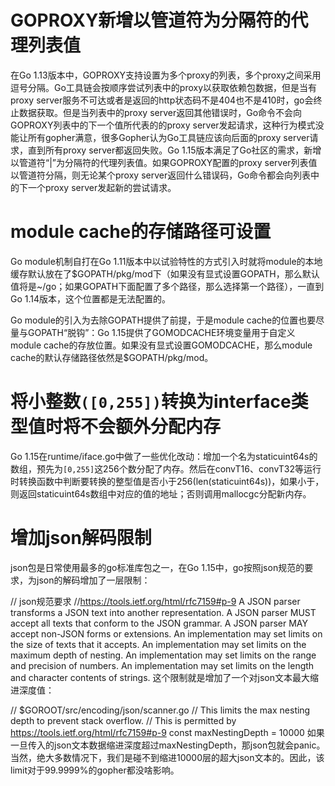 # GOPROXY新增以管道符为分隔符的代理列表值
在Go 1.13版本中，GOPROXY支持设置为多个proxy的列表，多个proxy之间采用逗号分隔。Go工具链会按顺序尝试列表中的proxy以获取依赖包数据，但是当有proxy server服务不可达或者是返回的http状态码不是404也不是410时，go会终止数据获取。但是当列表中的proxy server返回其他错误时，Go命令不会向GOPROXY列表中的下一个值所代表的的proxy server发起请求，这种行为模式没能让所有gopher满意，很多Gopher认为Go工具链应该向后面的proxy server请求，直到所有proxy server都返回失败。Go 1.15版本满足了Go社区的需求，新增以管道符“|”为分隔符的代理列表值。如果GOPROXY配置的proxy server列表值以管道符分隔，则无论某个proxy server返回什么错误码，Go命令都会向列表中的下一个proxy server发起新的尝试请求。
# module cache的存储路径可设置
Go module机制自打在Go 1.11版本中以试验特性的方式引入时就将module的本地缓存默认放在了$GOPATH/pkg/mod下（如果没有显式设置GOPATH，那么默认值将是~/go；如果GOPATH下面配置了多个路径，那么选择第一个路径），一直到Go 1.14版本，这个位置都是无法配置的。

Go module的引入为去除GOPATH提供了前提，于是module cache的位置也要尽量与GOPATH“脱钩”：Go 1.15提供了GOMODCACHE环境变量用于自定义module cache的存放位置。如果没有显式设置GOMODCACHE，那么module cache的默认存储路径依然是$GOPATH/pkg/mod。

# 将小整数`([0,255])`转换为interface类型值时将不会额外分配内存
Go 1.15在runtime/iface.go中做了一些优化改动：增加一个名为staticuint64s的数组，预先为`[0,255]`这256个数分配了内存。然后在convT16、convT32等运行时转换函数中判断要转换的整型值是否小于256(len(staticuint64s))，如果小于，则返回staticuint64s数组中对应的值的地址；否则调用mallocgc分配新内存。
# 增加json解码限制
json包是日常使用最多的go标准库包之一，在Go 1.15中，go按照json规范的要求，为json的解码增加了一层限制：

// json规范要求
//https://tools.ietf.org/html/rfc7159#p-9
A JSON parser transforms a JSON text into another representation.  A
   JSON parser MUST accept all texts that conform to the JSON grammar.
   A JSON parser MAY accept non-JSON forms or extensions.
   An implementation may set limits on the size of texts that it
   accepts.  An implementation may set limits on the maximum depth of
   nesting.  An implementation may set limits on the range and precision
   of numbers.  An implementation may set limits on the length and
   character contents of strings.
这个限制就是增加了一个对json文本最大缩进深度值：

// $GOROOT/src/encoding/json/scanner.go
// This limits the max nesting depth to prevent stack overflow.
// This is permitted by https://tools.ietf.org/html/rfc7159#p-9
const maxNestingDepth = 10000
如果一旦传入的json文本数据缩进深度超过maxNestingDepth，那json包就会panic。当然，绝大多数情况下，我们是碰不到缩进10000层的超大json文本的。因此，该limit对于99.9999%的gopher都没啥影响。

